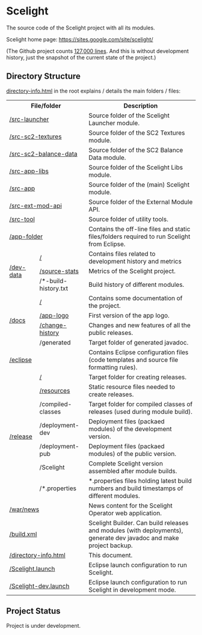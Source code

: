 # Scelight

The source code of the Scelight project with all its modules. 

Scelight home page: https://sites.google.com/site/scelight/

(The Github project counts [127,000 lines](https://github.com/icza/scelight/graphs/contributors). And this is without development history, just  the snapshot of the current state of the project.)

## Directory Structure

[directory-info.html](https://github.com/icza/scelight/blob/master/directory-info.html) in the root explains / details the main folders / files:

<table>
	<tr><th colspan=2>File/folder</th><th>Description</th>
	<tr><td colspan=2><a href="https://github.com/icza/scelight/tree/master/src-launcher/hu">/src-launcher</a></td><td>Source folder of the Scelight Launcher module.</td>
	<tr><td colspan=2><a href="https://github.com/icza/scelight/tree/master/src-sc2-textures/hu/slsc2textures">/src-sc2-textures</a></td><td>Source folder of the SC2 Textures module.</td>
	<tr><td colspan=2><a href="https://github.com/icza/scelight/tree/master/src-sc2-balance-data/hu/slsc2balancedata">/src-sc2-balance-data</a></td><td>Source folder of the SC2 Balance Data module.</td>
	<tr><td colspan=2><a href="https://github.com/icza/scelight/tree/master/src-app-libs">/src-app-libs</a></td><td>Source folder of the Scelight Libs module.</td>
	<tr><td colspan=2><a href="https://github.com/icza/scelight/tree/master/src-app">/src-app</a></td><td>Source folder of the (main) Scelight module.</td>
	<tr><td colspan=2><a href="https://github.com/icza/scelight/tree/master/src-ext-mod-api">/src-ext-mod-api</a></td><td>Source folder of the External Module API.</td>
	<tr><td colspan=2><a href="https://github.com/icza/scelight/tree/master/src-tool/hu/sltool">/src-tool</a></td><td>Source folder of utility tools.</td>
	<tr><td colspan=2><a href="https://github.com/icza/scelight/tree/master/app-folder">/app-folder</a></td><td>Contains the off-line files and static files/folders required to run Scelight from Eclipse.</td>
	<tr><td rowspan=3><a href="https://github.com/icza/scelight/tree/master/dev-data">/dev-data</a></td><td><a href="https://github.com/icza/scelight/tree/master/dev-data">/</a></td><td>Contains files related to development history and metrics</td>
	<tr><td><a href="https://github.com/icza/scelight/tree/master/dev-data/source-stats">/source-stats</a></td><td>Metrics of the Scelight project.</td>
	<tr><td>/*-build-history.txt</td><td>Build history of different modules.</td>
	<tr><td rowspan=4><a href="https://github.com/icza/scelight/tree/master/docs">/docs</a></td><td><a href="https://github.com/icza/scelight/tree/master/docs">/</a></td><td>Contains some documentation of the project.</td>
	<tr><td><a href="https://github.com/icza/scelight/tree/master/docs/app-logo">/app-logo</a></td><td>First version of the app logo.</td>
	<tr><td><a href="https://github.com/icza/scelight/tree/master/docs/change-history">/change-history</a></td><td>Changes and new features of all the public releases.</td>
	<tr><td>/generated</td><td>Target folder of generated javadoc.</td>
	<tr><td colspan=2><a href="https://github.com/icza/scelight/tree/master/eclipse">/eclipse</a></td><td>Contains Eclipse configuration files (code templates and source file formatting rules).</td>
	<tr><td rowspan=7><a href="https://github.com/icza/scelight/tree/master/release">/release</a></td><td><a href="https://github.com/icza/scelight/tree/master/release">/</a></td><td>Target folder for creating releases.</td>
	<tr><td><a href="https://github.com/icza/scelight/tree/master/release/resources">/resources</a></td><td>Static resource files needed to create releases.</td>
	<tr><td>/compiled-classes</td><td>Target folder for compiled classes of releases (used during module build).</td>
	<tr><td>/deployment-dev</td><td>Deployment files (packaed modules) of the development version.</td>
	<tr><td>/deployment-pub</td><td>Deployment files (packaed modules) of the public version.</td>
	<tr><td>/Scelight</td><td>Complete Scelight version assembled after module builds.</td>
	<tr><td>/*.properties</td><td>*.properties files holding latest build numbers and build timestamps of different modules.</td>
	<tr><td colspan=2><a href="https://github.com/icza/scelight/tree/master/war/news">/war/news</a></td><td>News content for the Scelight Operator web application.</td>
	<tr><td colspan=2><a href="https://github.com/icza/scelight/blob/master/build.xml">/build.xml</a></td><td>Scelight Builder. Can build releases and modules (with deployments), generate dev javadoc and make project backup.</td>
	<tr><td colspan=2><a href="https://github.com/icza/scelight/blob/master/directory-info.html">/directory-info.html</a></td><td>This document.</td>
	<tr><td colspan=2><a href="https://github.com/icza/scelight/blob/master/Scelight.launch">/Scelight.launch</a></td><td>Eclipse launch configuration to run Scelight.</td>
	<tr><td colspan=2><a href="https://github.com/icza/scelight/blob/master/Scelight-dev.launch">/Scelight-dev.launch</a></td><td>Eclipse launch configuration to run Scelight in development mode.</td>
</table>


## Project Status

Project is under development.
